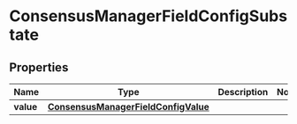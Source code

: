 

# ConsensusManagerFieldConfigSubstate


## Properties

| Name | Type | Description | Notes |
|------------ | ------------- | ------------- | -------------|
|**value** | [**ConsensusManagerFieldConfigValue**](ConsensusManagerFieldConfigValue.md) |  |  |



